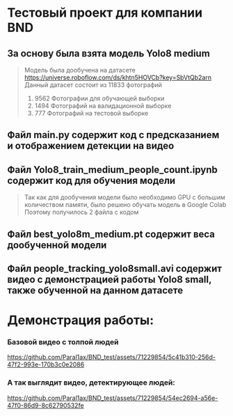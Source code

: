 # Тестовый проект для компании BND

## За основу была взята модель Yolo8 medium
> Модель была дообучена на датасете https://universe.roboflow.com/ds/khtn5HOVCb?key=SbVtQb2arn
> Данный датасет состоит из 11833 фотографий
> 1. 9562 Фотографии для обучающей выборки
> 2. 1494 Фотографий на валидационной выборке
> 3. 777 Фотографий на тестовой выборке

## Файл main.py содержит код с предсказанием и отображением детекции на видео

## Файл Yolo8_train_medium_people_count.ipynb содержит код для обучения модели
> Так как для дообучения модели было необходимо GPU с большим количеством памяти, было решено обучать модель в Google Colab
> Поэтому получилось 2 файла с кодом

## Файл best_yolo8m_medium.pt содержит веса дообученной модели

## Файл people_tracking_yolo8small.avi содержит видео с демонстрацией работы Yolo8 small, также обученной на данном датасете

# Демонстрация работы:

### Базовой видео с толпой людей

https://github.com/Paral1ax/BND_test/assets/71229854/5c41b310-256d-47f2-993e-170b3c0e2086

### А так выглядит видео, детектирующее людей:

https://github.com/Paral1ax/BND_test/assets/71229854/54ec2694-a56e-47f0-86d9-8c62790532fe

